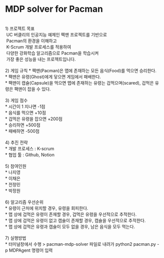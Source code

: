 # MDP solver for Pacman<br>
<br>
1) 프로젝트 목표 <br>
&nbsp;UC 버클리의 인공지능 예제인 팩맨 프로젝트를 기반으로<br>
&nbsp;Pacman의 환경을 이해하고<br>
&nbsp;K-Scrum 개발 프로세스를 적용하여<br>
&nbsp;다양한 강화학습 알고리즘으로 Pacman을 학습시켜<br>
&nbsp;가장 좋은 성능을 내는 프로젝트입니다.<br>
<br>
2) 게임 규칙
  * 팩맨(Pacman)은 맵에 존재하는 모든 음식(Food)를 먹으면 승리한다.<br>
  * 팩맨은 유령(Ghost)에게 닿으면 게임에서 패배한다.<br>
  * 팩맨이 캡슐(Capsule)을 먹으면 맵에 존재하는 유령는 겁먹으며(scared), 겁먹은 유령은 팩맨이 잡을 수 있다.<br>
 <br>
3) 게임 점수<br>
  * 시간이 1 지나면 -1점<br>
  * 음식를 먹으면 +10점<br>
  * 겁먹은 유령을 잡으면 +200점<br>
  * 승리하면 +500점<br>
  * 패배하면 -500점<br>
   <br>
4) 추진 전략 <br>
  * 개발 프로세스 :  K-scrum <br>
  * 협업 툴 : Github, Notion <br>
   <br>
5) 참여인원 <br>
  * 나지영 <br>
  * 이채은 <br>
  * 전정민 <br>
  * 박정원 <br>
   <br>
6) 알고리즘 우선순위 <br>
  * 유령이 근처에 위치할 경우, 유령을 회피한다. <br>
  * 맵 상에 겁먹은 유령이 존재할 경우, 겁먹은 유령을 우선적으로 추적한다. <br>
  * 맵 상에 겁먹은 유령이 없고 캡슐이 존재할 경우, 캡슐을 우선적으로 추적한다. <br>
  * 맵 상에 겁먹은 유령과 캡슐이 모두 없을 경우, 남은 음식을 모두 먹는다. <br>
   <br>
7) 실행방법 <br>
  * 터미널창에서 수행 > pacman-mdp-solver 파일로 내려가 python2 pacman.py -p MDPAgent 명령어 입력

